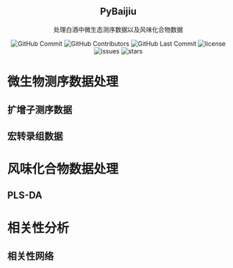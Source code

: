 <p align="center">
 <h2 align="center">PyBaijiu</h2>
 <p align="center">处理白酒中微生态测序数据以及风味化合物数据</p>
</p>

<p align="center">
 <img alt="GitHub Commit" src="https://img.shields.io/github/commit-activity/t/crazypig-F/PyBaijiu"/>
 <img alt="GitHub Contributors" src="https://img.shields.io/github/contributors/crazypig-F/PyBaijiu"/>
 <img alt="GitHub Last Commit" src="https://img.shields.io/github/last-commit/crazypig-F/PyBaijiu"/>
 <img alt="license" src="https://img.shields.io/github/license/crazypig-F/pyBaijiu"/>
 <img alt="issues" src="https://img.shields.io/github/issues/crazypig-F/PyBaijiu"/>
 <img alt="stars" src="https://img.shields.io/github/stars/crazypig-F/PyBaijiu"/>
</p>

# 微生物测序数据处理

## 扩增子测序数据

## 宏转录组数据

# 风味化合物数据处理

## PLS-DA

# 相关性分析

## 相关性网络

